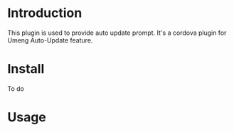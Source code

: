 # Introduction
  This plugin is used to provide auto update prompt. It's a cordova plugin for Umeng Auto-Update feature.

# Install
  To do

# Usage


